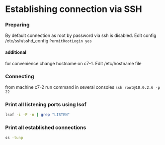 # Establishing connection via SSH

### Preparing
By default connection as root by password via ssh is disabled. Edit config /etc/ssh/sshd_config
`PermitRootLogin yes`
#### additional
for convenience change hostname on c7-1. Edit /etc/hostname file
### Connecting
from machine c7-2 run command in several consoles
`ssh root@10.0.2.6 -p 22`
### Print all listening ports using lsof
``` bash
lsof -i -P -n | grep "LISTEN"
```
### Print all established connections
``` bash
ss -tunp
```
